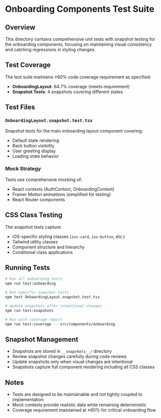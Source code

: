 # Onboarding Components Test Suite

## Overview

This directory contains comprehensive unit tests with snapshot testing for the onboarding components, focusing on maintaining visual consistency and catching regressions in styling changes.

## Test Coverage

The test suite maintains ≥60% code coverage requirement as specified:

- **OnboardingLayout**: 64.7% coverage (meets requirement)
- **Snapshot Tests**: 4 snapshots covering different states

## Test Files

### `OnboardingLayout.snapshot.test.tsx`

Snapshot tests for the main onboarding layout component covering:

- Default state rendering
- Back button visibility
- User greeting display  
- Loading state behavior

### Mock Strategy

Tests use comprehensive mocking of:
- React contexts (AuthContext, OnboardingContext)
- Framer Motion animations (simplified for testing)
- React Router components

## CSS Class Testing

The snapshot tests capture:
- iOS-specific styling classes (`ios-card`, `ios-button`, etc.)
- Tailwind utility classes
- Component structure and hierarchy
- Conditional class applications

## Running Tests

```bash
# Run all onboarding tests
npm run test:onboarding

# Run specific snapshot tests  
npm test OnboardingLayout.snapshot.test.tsx

# Update snapshots after intentional changes
npm run test:snapshots

# Run with coverage report
npm run test:coverage -- src/components/onboarding
```

## Snapshot Management

- Snapshots are stored in `__snapshots__/` directory
- Review snapshot changes carefully during code reviews
- Update snapshots only when visual changes are intentional
- Snapshots capture full component rendering including all CSS classes

## Notes

- Tests are designed to be maintainable and not tightly coupled to implementation
- Mock contexts provide realistic data while remaining deterministic
- Coverage requirement maintained at ≥60% for critical onboarding flow
